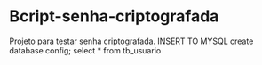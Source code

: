 # Bcript-senha-criptografada
Projeto para testar senha criptografada.
INSERT TO MYSQL
create database config;
select * from tb_usuario

